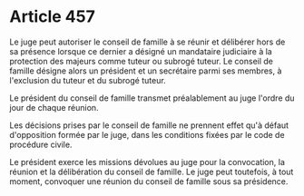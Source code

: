 # Article 457

Le juge peut autoriser le conseil de famille à se réunir et délibérer hors de sa présence lorsque ce dernier a désigné un mandataire judiciaire à la protection des majeurs comme tuteur ou subrogé tuteur. Le conseil de famille désigne alors un président et un secrétaire parmi ses membres, à l'exclusion du tuteur et du subrogé tuteur.

Le président du conseil de famille transmet préalablement au juge l'ordre du jour de chaque réunion.

Les décisions prises par le conseil de famille ne prennent effet qu'à défaut d'opposition formée par le juge, dans les conditions fixées par le code de procédure civile.

Le président exerce les missions dévolues au juge pour la convocation, la réunion et la délibération du conseil de famille. Le juge peut toutefois, à tout moment, convoquer une réunion du conseil de famille sous sa présidence.
